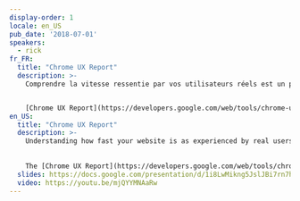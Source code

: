 ```yaml
---
display-order: 1
locale: en_US
pub_date: '2018-07-01'
speakers:
  - rick
fr_FR:
  title: "Chrome UX Report"
  description: >-
    Comprendre la vitesse ressentie par vos utilisateurs réels est un premier pas qu'il vous est absolument nécessaire de faire si vous souhaitez optimiser la performance de votre site web. Mais il y a un problème : jusqu'à très récemment, il était impossible de comparer les performances réelles de votre site avec celles de vos compétiteurs. Pourtant, il est crucial de disposer de ces données pour définir votre avantage compétitif.


    [Chrome UX Report](https://developers.google.com/web/tools/chrome-user-experience-report/ "Chrome User Experience Report") est un jeu de données unique en son genre, qui rend possible ce genre de comparaisons. Explorons ensemble son fonctionnement et comment vous pouvez l'utiliser pour mieux comprendre l'expérience utilisateur sur le web.
en_US:
  title: "Chrome UX Report"
  description: >-
    Understanding how fast your website is as experienced by real users is a critical first step to begin to optimize performance. But there has been a blind spot in our performance toolbox. Until recently, there hasn't been a way to compare your website's real user performance against your competitors. Having this data is critical to benchmarking your competitive edge.
    
    
    The [Chrome UX Report](https://developers.google.com/web/tools/chrome-user-experience-report/ "Chrome User Experience Report") is a one-of-a-kind dataset that makes these kinds of insights available, so that you can put your performance into perspective. In this talk we will explore how it works and how you can leverage it to better understand the user experience on the web.
  slides: https://docs.google.com/presentation/d/1i8LwMikng5JslJBi7rn7hRTBzlKSUrqvgqh9hdNQl1k/edit
  video: https://youtu.be/mjQYYMNAaRw
---
```

